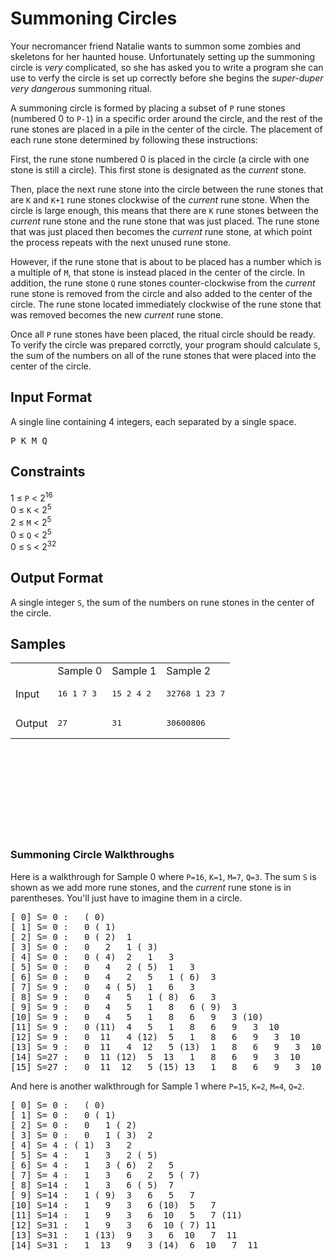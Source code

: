 # Summoning Circles

Your necromancer friend Natalie wants to summon some zombies and skeletons for her haunted house.
Unfortunately setting up the summoning circle is _very_ complicated,
so she has asked you to write a program she can use to verfy the circle is set up correctly before she begins the _super-duper very dangerous_ summoning ritual.

A summoning circle is formed by placing a subset of `P` rune stones (numbered 0 to `P-1`) in a specific order around the circle,
and the rest of the rune stones are placed in a pile in the center of the circle.
The placement of each rune stone determined by following these instructions:

First, the rune stone numbered 0 is placed in the circle (a circle with one stone is still a circle). This first stone is designated as the _current_ stone.

Then, place the next rune stone into the circle between the rune stones that are `K` and `K+1` rune stones clockwise of the _current_ rune stone.
When the circle is large enough, this means that there are `K` rune stones between the _current_ rune stone and the rune stone that was just placed.
The rune stone that was just placed then becomes the _current_ rune stone, at which point the process repeats with the next unused rune stone.

However, if the rune stone that is about to be placed has a number which is a multiple of `M`, that stone is instead placed in the center of the circle.
In addition, the rune stone `Q` rune stones counter-clockwise from the _current_ rune stone is removed from the circle and also added to the center of the circle.
The rune stone located immediately clockwise of the rune stone that was removed becomes the new _current_ rune stone.

Once all `P` rune stones have been placed, the ritual circle should be ready.
To verify the circle was prepared corrctly, your program should calculate `S`, the sum of the numbers on all of the rune stones that were placed into the center of the circle.

## Input Format

A single line containing 4 integers, each separated by a single space.
<pre>P K M Q</pre>

## Constraints

1 ≤ `P` < 2<sup>16</sup>
<br/>
0 ≤ `K` < 2<sup>5</sup>
<br/>
2 ≤ `M` < 2<sup>5</sup>
<br/>
0 ≤ `Q` < 2<sup>5</sup>
<br/>
0 ≤ `S` < 2<sup>32</sup>

## Output Format

A single integer `S`, the sum of the numbers on rune stones in the center of the circle.

## Samples
<!-- This section should only be in the pdf -->

<table>
  <th>
    <td>Sample 0</td>
    <td>Sample 1</td>
    <td>Sample 2</td>
  </th>
  <tr>
    <td>Input</td>
    <td><pre>16 1 7 3</pre></td>
    <td><pre>15 2 4 2</pre></td>
    <td><pre>32768 1 23 7</pre></td>
  </tr>
  <tr>
    <td>Output</td>
    <td><pre>27</pre></td>
    <td><pre>31</pre></td>
    <td><pre>30600806</pre></td>
  </tr>
</table>

<br/>
<br/>
<br/>
<br/>
<br/>
<br/>
<br/>
<br/>

### Summoning Circle Walkthroughs

Here is a walkthrough for Sample 0 where `P=16`, `K=1`, `M=7`, `Q=3`.
The sum `S` is shown as we add more rune stones, and the _current_ rune stone is in parentheses.
You'll just have to imagine them in a circle.

<pre>[ 0] S= 0 :   ( 0)
[ 1] S= 0 :   0 ( 1)
[ 2] S= 0 :   0 ( 2)  1
[ 3] S= 0 :   0   2   1 ( 3)
[ 4] S= 0 :   0 ( 4)  2   1   3
[ 5] S= 0 :   0   4   2 ( 5)  1   3
[ 6] S= 0 :   0   4   2   5   1 ( 6)  3
[ 7] S= 9 :   0   4 ( 5)  1   6   3
[ 8] S= 9 :   0   4   5   1 ( 8)  6   3
[ 9] S= 9 :   0   4   5   1   8   6 ( 9)  3
[10] S= 9 :   0   4   5   1   8   6   9   3 (10)
[11] S= 9 :   0 (11)  4   5   1   8   6   9   3  10
[12] S= 9 :   0  11   4 (12)  5   1   8   6   9   3  10
[13] S= 9 :   0  11   4  12   5 (13)  1   8   6   9   3  10
[14] S=27 :   0  11 (12)  5  13   1   8   6   9   3  10
[15] S=27 :   0  11  12   5 (15) 13   1   8   6   9   3  10</pre>


And here is another walkthrough for Sample 1 where `P=15`, `K=2`, `M=4`, `Q=2`.
<pre>[ 0] S= 0 :   ( 0)
[ 1] S= 0 :   0 ( 1)
[ 2] S= 0 :   0   1 ( 2)
[ 3] S= 0 :   0   1 ( 3)  2
[ 4] S= 4 : ( 1)  3   2
[ 5] S= 4 :   1   3   2 ( 5)
[ 6] S= 4 :   1   3 ( 6)  2   5
[ 7] S= 4 :   1   3   6   2   5 ( 7)
[ 8] S=14 :   1   3   6 ( 5)  7
[ 9] S=14 :   1 ( 9)  3   6   5   7
[10] S=14 :   1   9   3   6 (10)  5   7
[11] S=14 :   1   9   3   6  10   5   7 (11)
[12] S=31 :   1   9   3   6  10 ( 7) 11
[13] S=31 :   1 (13)  9   3   6  10   7  11
[14] S=31 :   1  13   9   3 (14)  6  10   7  11</pre>

